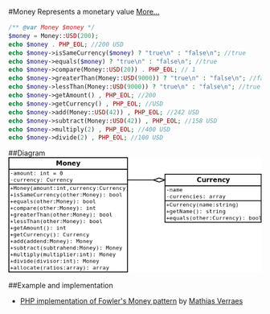 #Money
Represents a monetary value [More…](http://martinfowler.com/eaaCatalog/money.html)

```php
/** @var Money $money */
$money = Money::USD(200);
echo $money . PHP_EOL; //200 USD
echo $money->isSameCurrency($money) ? "true\n" : "false\n"; //true
echo $money->equals($money) ? "true\n" : "false\n"; //true
echo $money->compare(Money::USD(20)) . PHP_EOL; // 1
echo $money->greaterThan(Money::USD(9000)) ? "true\n" : "false\n"; //false
echo $money->lessThan(Money::USD(9000)) ? "true\n" : "false\n"; //true
echo $money->getAmount() , PHP_EOL; //200
echo $money->getCurrency() , PHP_EOL; //USD
echo $money->add(Money::USD(42)) , PHP_EOL; //242 USD
echo $money->subtract(Money::USD(42)) , PHP_EOL; //158 USD
echo $money->multiply(2) , PHP_EOL; //400 USD
echo $money->divide(2) , PHP_EOL; //100 USD
```

##Diagram
![Money UML Diagram](diagram.png)

##Example and implementation
* [PHP implementation of Fowler's Money pattern](https://github.com/mathiasverraes/money) by [Mathias Verraes](https://github.com/mathiasverraes)